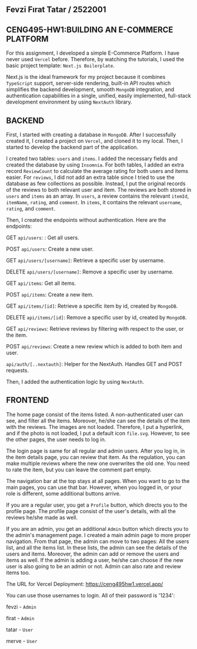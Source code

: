 ## Fevzi Fırat Tatar / 2522001

## CENG495-HW1:BUILDING AN E-COMMERCE PLATFORM

For this assignment, I developed a simple E-Commerce Platform. I have never used ``Vercel`` before. Therefore, by watching the tutorials, I used the basic project template: ``Next.js Boilerplate``.

Next.js is the ideal framework for my project because it combines ``TypeScript`` support, server-side rendering, built-in API routes which simplifies the backend development, smooth ``MongoDB`` integration, and authentication capabilities in a single, unified, easily implemented, full-stack development environment by using ``NextAuth`` library.

## BACKEND

First, I started with creating a database in ``MongoDB``. After I successfully created it, I created a project on ``Vercel``, and cloned it to my local. Then, I started to develop the backend part of the application.

I created two tables: ``users`` and ``items``. I added the necessary fields and created the database by using ``Insomnia``. For both tables, I added an extra record ``ReviewCount`` to calculate the average rating for both users and items easier. For ``reviews``, I did not add an extra table since I tried to use the database as few collections as possible. Instead, I put the original records of the reviews to both relevant user and item. The reviews are both stored in ``users`` and ``items`` as an array. In ``users``, a review contains the relevant ``itemId``, ``itemName``, ``rating``, and ``comment``. In ``items``, it contains the relevant ``username``, ``rating``, and ``comment``. 

Then, I created the endpoints without authentication. Here are the endpoints:

GET ``api/users``: : Get all users.

POST ``api/users``: Create a new user.

GET ``api/users/[username]``: Retrieve a specific user by username.

DELETE ``api/users/[username]``: Remove a specific user by username.

GET ``api/items``: Get all items.

POST ``api/items``: Create a new item.

GET ``api/items/[id]``: Retrieve a specific item by id, created by ``MongoDB``.

DELETE ``api/items/[id]``: Remove a specific user by id, created by ``MongoDB``.

GET ``api/reviews``: Retrieve reviews by filtering with respect to the user, or the item.

POST ``api/reviews``: Create a new review which is added to both item and user.

``api/auth/[..nextauth]``: Helper for the NextAuth. Handles GET and POST requests.

Then, I added the authentication logic by using ``NextAuth``.

## FRONTEND

The home page consist of the items listed. A non-authenticated user can see, and filter all the items. Moreover, he/she can see the details of the item with the reviews. The images are not loaded. Therefore, I put a hyperlink, and if the photo is not loaded, I put a default icon ``file.svg``. However, to see the other pages, the user needs to log in.

The login page is same for all regular and admin users. After you log in, in the item details page, you can review that item. As the regulation, you can make multiple reviews where the new one overwrites the old one. You need to rate the item, but you can leave the comment part empty.

The navigation bar at the top stays at all pages. When you want to go to the main pages, you can use that bar. However, when you logged in, or your role is different, some additional buttons arrive. 

If you are a regular user, you get a ``Profile`` button, which directs you to the profile page. The profile page consist of the user's details, with all the reviews he/she made as well.

If you are an admin, you get an additional ``Admin`` button which directs you to the admin's management page. I created a main admin page to more proper navigation. From that page, the admin can move to two pages: All the users list, and all the items list. In these lists, the admin can see the details of the users and items. Moreover, the admin can add or remove the users and items as well. If the admin is adding a user, he/she can choose if the new user is also going to be an admin or not. Admin can also rate and review items too.

The URL for Vercel Deployment: https://ceng495hw1.vercel.app/

You can use those usernames to login. All of their password is '1234':
 
fevzi - ``Admin``

firat - ``Admin``

tatar - ``User``

merve - ``User``

